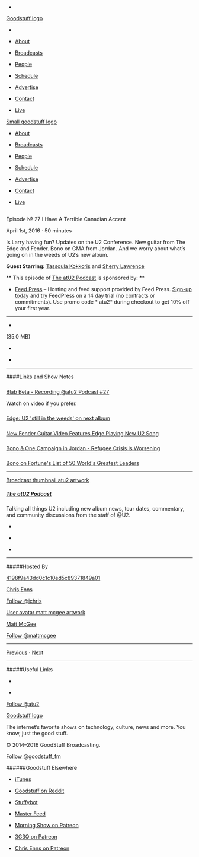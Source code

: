 

-
[Goodstuff logo](http://www.goodstuff.fm/)[](/assets/goodstuff_logo-17c1fe6f378352de5d7345f76152130b.svg)

-


-  [About](/about)

-  [Broadcasts](/broadcasts)

-  [People](/people)

-  [Schedule](/schedule)

-  [Advertise](/advertise)

-  [Contact](/contact)

-  [Live](/live)


[Small goodstuff logo](http://www.goodstuff.fm/)[](/assets/small_goodstuff_logo-bf032e72b9ec41494f4d90905f1ad619.svg)


-  [About](/about)

-  [Broadcasts](/broadcasts)

-  [People](/people)

-  [Schedule](/schedule)

-  [Advertise](/advertise)

-  [Contact](/contact)

-  [Live](/live)


##
Episode № 27
I Have A Terrible Canadian Accent


April 1st, 2016
&middot;
50
minutes


Is Larry having fun? Updates on the U2 Conference. New guitar from The Edge and Fender. Bono on GMA from Jordan. And we worry about what&rsquo;s going on in the weeds of U2&rsquo;s new album.


**Guest Starring:**
[Tassoula Kokkoris](/people/Tassoula-Kokkoris) and  [Sherry Lawrence](/people/sherry-lawrence)


**
This episode of
[The atU2 Podcast](/atu2)
is sponsored by:
**


-  [Feed.Press](http://feed.press/atu2) – Hosting and feed support provided by Feed.Press.  [Sign-up today](http://feed.press/atu2) and try FeedPress on a 14 day trial (no contracts or commitments). Use promo code * atu2* during checkout to get 10% off your first year.


------------------------------


-
[](https://podcasts-1.feedpress.co/12572/atu2-27.mp3)(35.0 MB)

-
[](http://twitter.com/intent/tweet?text=The%20atU2%20Podcast%20%E2%84%96%2027%20on%20@goodstuff_fm%20-%20http://goodstuff.fm/atu2/27)

-
[](http://www.facebook.com/sharer/sharer.php?u=http://goodstuff.fm/atu2/27)


------------------------------


####Links and Show Notes

#####
[Blab Beta - Recording @atu2 Podcast #27](https://blab.im/8b9db29a4fc84304aa0ec21412f5f9bc)


Watch on video if you prefer.


#####
[Edge: U2 'still in the weeds' on next album](http://www.atu2.com/news/edge-u2-still-in-the-weeds-on-next-album.html)


#####
[New Fender Guitar Video Features Edge Playing New U2 Song](http://www.atu2.com/news/new-fender-guitar-video-features-edge-playing-new-u2-song.html)


#####
[Bono & One Campaign in Jordan - Refugee Crisis Is Worsening](http://www.atu2.com/news/bono--one-campaign-in-jordan-refugee-crisis-is-worsening.html)


#####
[Bono on Fortune's List of 50 World's Greatest Leaders](http://www.atu2.com/news/bono-on-fortunes-list-of-50-worlds-greatest-leaders.html)


------------------------------


[Broadcast thumbnail atu2 artwork](/atu2)[](https://goodstuffs3.s3.amazonaws.com/uploads/broadcast/image/34/broadcast_thumbnail_atu2_artwork.png)

##### [The atU2 Podcast](/atu2)


Talking all things U2 including new album news, tour dates, commentary, and community discussions from the staff of @U2.

-
[](https://itunes.apple.com/ca/podcast/the-atu2-podcast/id1018994132?mt=2)

-
[](http://feeds.goodstuff.fm/atu2)

-
[](mailto:chris@goodstuff.fm?cc=sponsorship%40goodstuff.fm&subject=%5BGoodStuff%20FM%5D%20Sponsorship%20Inquiry%20for%20The%20atU2%20Podcast)


------------------------------


#####Hosted By


[4198f9a43dd0c1c10ed5c89371849a01](/people/chris-enns)[](http://gravatar.com/avatar/4198f9a43dd0c1c10ed5c89371849a01.png?s=300&r=pg)

[Chris Enns](/people/chris-enns)


[Follow @ichris](https://twitter.com/ichris)


[User avatar matt mcgee artwork](/people/matt-mcgee)[](https://goodstuffs3.s3.amazonaws.com/uploads/user/avatar/81/user_avatar_matt-mcgee_artwork.png)

[Matt McGee](/people/matt-mcgee)


[Follow @mattmcgee](https://twitter.com/mattmcgee)


------------------------------


[Previous](/atu2/26)
&middot;
[Next](/atu2/28)


------------------------------


#####Useful Links

-
[](mailto:chris@goodstuff.fm?subject=%5BGoodstuff%20FM%5D%20Feedback%20for%20The%20atU2%20Podcast)

-
[Follow @atu2](https://twitter.com/atu2)


[Goodstuff logo](http://www.goodstuff.fm/)[](/assets/goodstuff_logo-17c1fe6f378352de5d7345f76152130b.svg)


The internet’s favorite shows on technology, culture, news and more. You know, just the good stuff.


&copy; 2014&ndash;2016 GoodStuff Broadcasting.

[Follow @goodstuff_fm](https://twitter.com/goodstufffm)


######Goodstuff Elsewhere

-  [iTunes](https://itunes.apple.com/us/artist/goodstuff-fm/id843385597?mt=2)

-  [Goodstuff on Reddit](https://www.reddit.com/r/Goodstuff_fm/)

-  [Stuffybot](http://stuffybot.goodstuff.fm)

-  [Master Feed](/master/feed)

-  [Morning Show on Patreon](https://www.patreon.com/morningshow)

-  [3G3Q on Patreon](https://www.patreon.com/3g3q)

-  [Chris Enns on Patreon](https://www.patreon.com/ichris)
